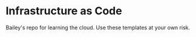# Infrastructure as Code

Bailey's repo for learning the cloud. Use these templates at your own risk.